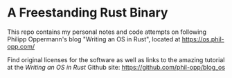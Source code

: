 # A Freestanding Rust Binary
This repo contains my personal notes and code attempts on following Philipp Oppermann's blog "Writing an OS in Rust", located at https://os.phil-opp.com/

Find original licenses for the software as well as links to the amazing tutorial at the *Writing an OS in Rust* Github site: https://github.com/phil-opp/blog_os
